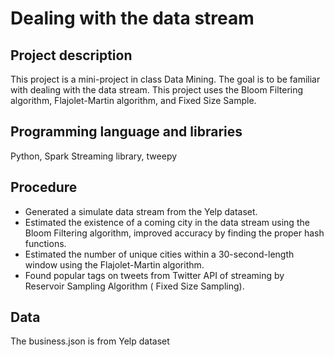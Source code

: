 # Dealing with the data stream

## Project description
This project is a mini-project in class Data Mining. The goal is to be familiar with dealing with the data stream. This project uses the Bloom Filtering algorithm, Flajolet-Martin algorithm, and Fixed Size Sample.

## Programming language and libraries
Python, Spark Streaming library, tweepy

## Procedure
- Generated a simulate data stream from the Yelp dataset.
- Estimated the existence of a coming city in the data stream using the Bloom Filtering algorithm, improved accuracy by finding the proper hash functions.
- Estimated the number of unique cities within a 30-second-length window using the Flajolet-Martin algorithm.
- Found popular tags on tweets from Twitter API of streaming by Reservoir Sampling Algorithm ( Fixed Size Sampling).

## Data
The business.json is from Yelp dataset
